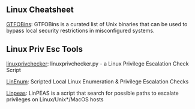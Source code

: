 ## Linux Cheatsheet
[GTFOBins](https://gtfobins.github.io/): GTFOBins is a curated list of Unix binaries that can be used to bypass local security restrictions in misconfigured systems.

## Linux Priv Esc Tools
[linuxprivchecker](https://github.com/sleventyeleven/linuxprivchecker): linuxprivchecker.py - a Linux Privilege Escalation Check Script

[LinEnum](https://github.com/rebootuser/LinEnum): Scripted Local Linux Enumeration & Privilege Escalation Checks

[Linpeas](https://github.com/carlospolop/PEASS-ng/tree/master/linPEAS): LinPEAS is a script that search for possible paths to escalate privileges on Linux/Unix*/MacOS hosts
